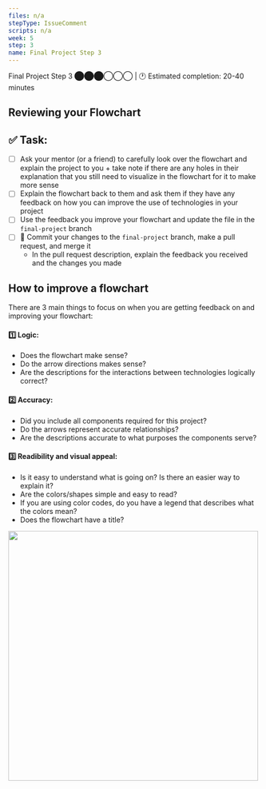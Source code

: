 ```yaml
---
files: n/a
stepType: IssueComment
scripts: n/a
week: 5
step: 3
name: Final Project Step 3
---
```

Final Project Step 3 ⬤⬤⬤◯◯◯ | 🕐 Estimated completion: 20-40 minutes

## Reviewing your Flowchart

## ✅  Task:

- [ ] Ask your mentor (or a friend) to carefully look over the flowchart and explain the project to you + take note if there are any holes in their explanation that you still need to visualize in the flowchart for it to make more sense
- [ ] Explain the flowchart back to them and ask them if they have any feedback on how you can improve the use of technologies in your project
- [ ] Use the feedback you improve your flowchart and update the file in the `final-project` branch
- [ ] 🚀 Commit your changes to the `final-project` branch, make a pull request, and merge it
  - In the pull request description, explain the feedback you received and the changes you made

## How to improve a flowchart
There are 3 main things to focus on when you are getting feedback on and improving your flowchart:

#### :one: Logic:
  - Does the flowchart make sense?
  - Do the arrow directions makes sense?
  - Are the descriptions for the interactions between technologies logically correct?
#### :two: Accuracy: 
  - Did you include all components required for this project?
  - Do the arrows represent accurate relationships?
  - Are the descriptions accurate to what purposes the components serve?
#### :three: Readibility and visual appeal:
  - Is it easy to understand what is going on? Is there an easier way to explain it?
  - Are the colors/shapes simple and easy to read?
  - If you are using color codes, do you have a legend that describes what the colors mean?
  - Does the flowchart have a title?

<img src="https://github.com/natalieh235/songrecproject/raw/master/tutorial/images/flowchart.png" width=500/>
